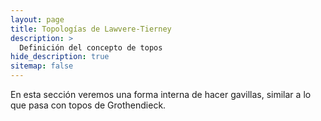 ```yaml
---
layout: page
title: Topologías de Lawvere-Tierney
description: >
  Definición del concepto de topos
hide_description: true
sitemap: false
---
```


En esta sección veremos una forma interna de hacer gavillas, similar a lo que pasa con topos de Grothendieck.
